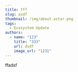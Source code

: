 ```yaml
---
title: fff
slug: asdf
thumbnail: /img/about-astar.png
tags:
  - Ecosystem Update
authors:
  - name: "123"
    title: "333"
    url: dsdf
    image_url: "1231"
---
```

f﻿fadsf
